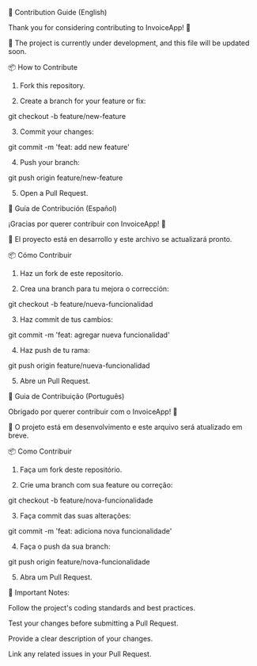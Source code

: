 🤝 Contribution Guide (English)

Thank you for considering contributing to InvoiceApp! 🎉

🚧 The project is currently under development, and this file will be updated soon.

📦 How to Contribute

1. Fork this repository.

2. Create a branch for your feature or fix:

git checkout -b feature/new-feature

3. Commit your changes:

git commit -m 'feat: add new feature'

4. Push your branch:

git push origin feature/new-feature

5. Open a Pull Request.


🤝 Guía de Contribución (Español)

¡Gracias por querer contribuir con InvoiceApp! 🎉

🚧 El proyecto está en desarrollo y este archivo se actualizará pronto.

📦 Cómo Contribuir

1. Haz un fork de este repositorio.

2. Crea una branch para tu mejora o corrección:

git checkout -b feature/nueva-funcionalidad

3. Haz commit de tus cambios:

git commit -m 'feat: agregar nueva funcionalidad'

4. Haz push de tu rama:

git push origin feature/nueva-funcionalidad

5. Abre un Pull Request.


🤝 Guia de Contribuição (Português)

Obrigado por querer contribuir com o InvoiceApp! 🎉

🚧 O projeto está em desenvolvimento e este arquivo será atualizado em breve.

📦 Como Contribuir

1. Faça um fork deste repositório.

2. Crie uma branch com sua feature ou correção:

git checkout -b feature/nova-funcionalidade

3. Faça commit das suas alterações:

git commit -m 'feat: adiciona nova funcionalidade'

4. Faça o push da sua branch:

git push origin feature/nova-funcionalidade

5. Abra um Pull Request.


📝 Important Notes:

Follow the project's coding standards and best practices.

Test your changes before submitting a Pull Request.

Provide a clear description of your changes.

Link any related issues in your Pull Request.